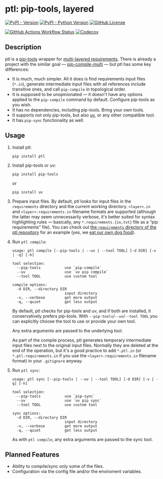 # ptl: pip-tools, layered

[![PyPI - Version](https://img.shields.io/pypi/v/ptl)](https://pypi.org/project/ptl/)
[![PyPI - Python Version](https://img.shields.io/pypi/pyversions/ptl)](https://pypi.org/project/ptl/)
[![GitHub License](https://img.shields.io/github/license/un-def/ptl)](https://github.com/un-def/ptl/blob/master/LICENSE)

[![GitHub Actions Workflow Status](https://img.shields.io/github/actions/workflow/status/un-def/ptl/test.yml)](https://github.com/un-def/ptl/actions/workflows/test.yml)
[![Codecov](https://img.shields.io/codecov/c/github/un-def/ptl)](https://app.codecov.io/gh/un-def/ptl)

## Description

ptl is a [pip-tools](https://pip-tools.readthedocs.io/) wrapper for [multi-layered requirements](https://pip-tools.readthedocs.io/en/stable/#workflow-for-layered-requirements). There is already a project with the similar goal — [pip-compile-multi](https://pip-compile-multi.readthedocs.io) — but ptl has some key differences:

* It is much, much simpler. All it does is find requirements input files (`*.in`), generate intermediate input files with all references include transitive ones, and call `pip-compile` in topological order.
* It is supposed to be unopinionated — it doesn't have any options applied to the `pip-compile` command by default. Configure pip-tools as you wish.
* It has no dependencies, including pip-tools. Bring your own tools.
* It supports not only pip-tools, but also [uv](https://github.com/astral-sh/uv), or any other compatible tool.
* It has `pip-sync` functionality as well.

## Usage

1. Install ptl:

    ```
    pip install ptl
    ```

2. Install pip-tools or uv:

    ```
    pip install pip-tools
    ```

    or

    ```
    pip install uv
    ```

3. Prepare input files. By default, ptl looks for input files in the `requirements` directory and the current working directory. `<layer>.in` and `<layer>.requirements.in` filename formats are supported (although the latter may seem unnecessarily verbose, it's better suited for syntax highlighting rules — basically, any `*.requirements.{in,txt}` file as a “pip requirements” file). You can check out [the `requirements` directory of the ptl repository](https://github.com/un-def/ptl/tree/master/requirements) for an example (yes, we [eat our own dog food](https://en.wikipedia.org/wiki/Eating_your_own_dog_food)).

4. Run `ptl compile`:

    ```
    usage: ptl compile [--pip-tools | --uv | --tool TOOL] [-d DIR] [-v | -q] [-h]

    tool selection:
      --pip-tools           use `pip-compile`
      --uv                  use `uv pip compile`
      --tool TOOL           use custom tool

    compile options:
      -d DIR, --directory DIR
                            input directory
      -v, --verbose         get more output
      -q, --quiet           get less output
    ```

    By default, ptl checks for pip-tools and uv, and if both are installed, it conservatively prefers pip-tools. With `--pip-tools`/`--uv`/`--tool TOOL` you can explicitly choose the tool to use or provide your own tool.

    Any extra arguments are passed to the underlying tool.

    As part of the compile process, ptl generates temporary intermediate input files next to the original input files. Normally they are deleted at the end of the operation, but it's a good practice to add `*.ptl.in` (or `*.ptl.requirements.in` if you use the `<layer>.requirements.in` filename format) in your `.gitignore` anyway.

5. Run `ptl sync`:

    ```
    usage: ptl sync [--pip-tools | --uv | --tool TOOL] [-d DIR] [-v | -q] [-h]

    tool selection:
      --pip-tools           use `pip-sync`
      --uv                  use `uv pip sync`
      --tool TOOL           use custom tool

    sync options:
      -d DIR, --directory DIR
                            input directory
      -v, --verbose         get more output
      -q, --quiet           get less output
    ```

    As with `ptl compile`, any extra arguments are passed to the sync tool.

## Planned Features

* Ability to compile/sync only some of the files.
* Configuration via the config file and/or the enviroment variables.
